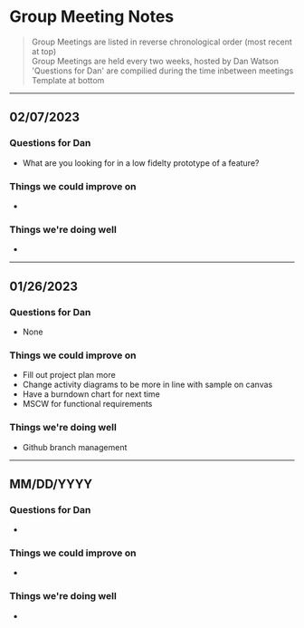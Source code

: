 # Group Meeting Notes
> Group Meetings are listed in reverse chronological order
> (most recent at top)  
> Group Meetings are held every two weeks, hosted by Dan Watson  
> 'Questions for Dan' are compilied during the time inbetween meetings  
> Template at bottom

---
## 02/07/2023
### Questions for Dan
* What are you looking for in a low fidelty prototype of a feature?  
### Things we could improve on
* 
### Things we're doing well
* 
---
## 01/26/2023
### Questions for Dan
* None
### Things we could improve on
* Fill out project plan more
* Change activity diagrams to be more in line with sample on canvas
* Have a burndown chart for next time
* MSCW for functional requirements
### Things we're doing well
* Github branch management
---
## MM/DD/YYYY
### Questions for Dan
* 
### Things we could improve on
* 
### Things we're doing well
* 

